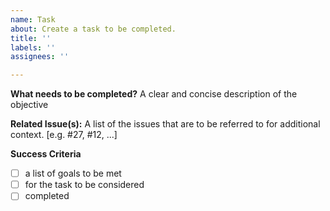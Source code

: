 ```yaml
---
name: Task
about: Create a task to be completed.
title: ''
labels: ''
assignees: ''

---
```


**What needs to be completed?**
A clear and concise description of the objective

**Related Issue(s):**
A list of the issues that are to be referred to for additional context. [e.g. #27, #12, ...]

**Success Criteria**
- [ ] a list of goals to be met
- [ ] for the task to be considered
- [ ] completed
